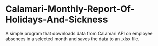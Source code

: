 # Calamari-Monthly-Report-Of-Holidays-And-Sickness
A simple program that downloads data from Calamari API on employee absences in a selected month and saves the data to an .xlsx file.

